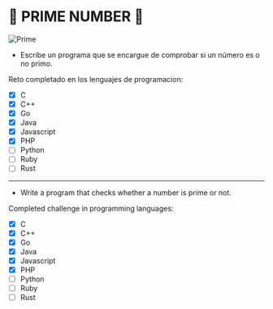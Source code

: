 # 🔢 PRIME NUMBER 🔢

![Prime](https://upload.wikimedia.org/wikipedia/commons/thumb/5/50/Primencomposite0100.svg/400px-Primencomposite0100.svg.png)

- Escribe un programa que se encargue de comprobar si un número es o no primo.

Reto completado en los lenguajes de programacion: 
- [X] C
- [X] C++
- [X] Go
- [X] Java
- [X] Javascript
- [X] PHP
- [ ] Python
- [ ] Ruby
- [ ] Rust

 ---

- Write a program that checks whether a number is prime or not.

Completed challenge in programming languages: 
- [X] C
- [X] C++
- [X] Go
- [X] Java
- [X] Javascript
- [X] PHP
- [ ] Python
- [ ] Ruby
- [ ] Rust